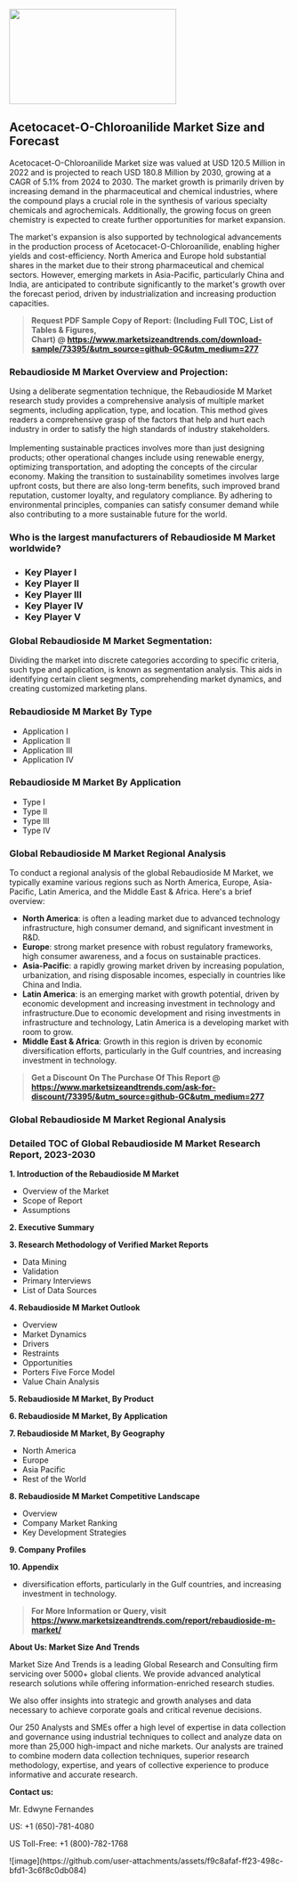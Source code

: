 <p><img class="alignnone size-medium wp-image-20088" src="https://ffe5etoiles.com/wp-content/uploads/2024/12/MST1-300x171.png" alt="" width="300" height="171" /></p><h2>Acetocacet-O-Chloroanilide Market Size and Forecast</h2><p>Acetocacet-O-Chloroanilide Market size was valued at USD 120.5 Million in 2022 and is projected to reach USD 180.8 Million by 2030, growing at a CAGR of 5.1% from 2024 to 2030. The market growth is primarily driven by increasing demand in the pharmaceutical and chemical industries, where the compound plays a crucial role in the synthesis of various specialty chemicals and agrochemicals. Additionally, the growing focus on green chemistry is expected to create further opportunities for market expansion.</p><p>The market's expansion is also supported by technological advancements in the production process of Acetocacet-O-Chloroanilide, enabling higher yields and cost-efficiency. North America and Europe hold substantial shares in the market due to their strong pharmaceutical and chemical sectors. However, emerging markets in Asia-Pacific, particularly China and India, are anticipated to contribute significantly to the market's growth over the forecast period, driven by industrialization and increasing production capacities.</p></p><blockquote id="" class=""><strong>Request PDF Sample Copy of Report: (Including Full TOC, List of Tables &amp; Figures, Chart)&nbsp;@&nbsp;<strong><a href="https://www.marketsizeandtrends.com/download-sample/73395/&utm_source=github-GC&utm_medium=277" target="_blank">https://www.marketsizeandtrends.com/download-sample/73395/&utm_source=github-GC&utm_medium=277</a></strong></strong></blockquote><h3 id="" class="">Rebaudioside M Market&nbsp;Overview and Projection:</h3><p id="" class="">Using a deliberate segmentation technique, the Rebaudioside M Market research study provides a comprehensive analysis of multiple market segments, including application, type, and location. This method gives readers a comprehensive grasp of the factors that help and hurt each industry in order to satisfy the high standards of industry stakeholders. <br /> <br />Implementing sustainable practices involves more than just designing products; other operational changes include using renewable energy, optimizing transportation, and adopting the concepts of the circular economy. Making the transition to sustainability sometimes involves large upfront costs, but there are also long-term benefits, such improved brand reputation, customer loyalty, and regulatory compliance. By adhering to environmental principles, companies can satisfy consumer demand while also contributing to a more sustainable future for the world.</p><h3 id="" class="">Who is the largest manufacturers of&nbsp;Rebaudioside M Market worldwide?</h3><h3 class=""><p><ul><li>Key Player I </li><li> Key Player II </li><li> Key Player III </li><li> Key Player IV </li><li> Key Player V</li></ul></p></h3><h3 id="" class="">Global&nbsp;Rebaudioside M Market Segmentation:</h3><p id="" class="">Dividing the market into discrete categories according to specific criteria, such type and application, is known as segmentation analysis. This aids in identifying certain client segments, comprehending market dynamics, and creating customized marketing plans.</p><h3 id="" class="">Rebaudioside M Market&nbsp;By Type</h3><p><p><ul><li>Application I</li><li> Application II</li><li> Application III</li><li> Application IV</p></li></ul></p></p><h3 id="" class="">Rebaudioside M Market&nbsp;By Application</h3><p class=""><p><ul><li>Type I</li><li> Type II</li><li> Type III</li><li> Type IV</li></ul></p></p><h3 id="" class="">Global Rebaudioside M Market Regional Analysis</h3><p id="" class="">To conduct a regional analysis of the global Rebaudioside M Market, we typically examine various regions such as North America, Europe, Asia-Pacific, Latin America, and the Middle East &amp; Africa. Here's a brief overview:</p><ul><li><strong>North America</strong>: is often a leading market due to advanced technology infrastructure, high consumer demand, and significant investment in R&amp;D.</li><li><strong>Europe</strong>: strong market presence with robust regulatory frameworks, high consumer awareness, and a focus on sustainable practices.</li><li><strong>Asia-Pacific</strong>: a rapidly growing market driven by increasing population, urbanization, and rising disposable incomes, especially in countries like China and India.</li><li><strong>Latin America</strong>: is an emerging market with growth potential, driven by economic development and increasing investment in technology and infrastructure.Due to economic development and rising investments in infrastructure and technology, Latin America is a developing market with room to grow.</li><li><strong>Middle East &amp; Africa</strong>: Growth in this region is driven by economic diversification efforts, particularly in the Gulf countries, and increasing investment in technology.</li></ul><blockquote id="" class=""><strong>Get a Discount On The Purchase Of This Report @ <strong><a href="https://www.marketsizeandtrends.com/ask-for-discount/73395/&utm_source=github-GC&utm_medium=277" target="_blank">https://www.marketsizeandtrends.com/ask-for-discount/73395/&utm_source=github-GC&utm_medium=277</a></strong></strong></blockquote><h3 id="" class="">Global Rebaudioside M Market Regional Analysis</h3><h3 id="" class="">Detailed TOC of Global Rebaudioside M Market Research Report, 2023-2030</h3><p id="" class=""><strong>1. Introduction of the Rebaudioside M Market</strong></p><ul><li>Overview of the Market</li><li>Scope of Report</li><li>Assumptions</li></ul><p id="" class=""><strong>2. Executive Summary</strong></p><p id="" class=""><strong>3. Research Methodology of Verified Market Reports</strong></p><ul><li>Data Mining</li><li>Validation</li><li>Primary Interviews</li><li>List of Data Sources</li></ul><p id="" class=""><strong>4. Rebaudioside M Market Outlook</strong></p><ul><li>Overview</li><li>Market Dynamics</li><li>Drivers</li><li>Restraints</li><li>Opportunities</li><li>Porters Five Force Model</li><li>Value Chain Analysis</li></ul><p id="" class=""><strong>5. Rebaudioside M Market, By Product</strong></p><p id="" class=""><strong>6. Rebaudioside M Market, By Application</strong></p><p id="" class=""><strong>7. Rebaudioside M Market, By Geography</strong></p><ul><li>North America</li><li>Europe</li><li>Asia Pacific</li><li>Rest of the World</li></ul><p id="" class=""><strong>8. Rebaudioside M Market Competitive Landscape</strong></p><ul><li>Overview</li><li>Company Market Ranking</li><li>Key Development Strategies</li></ul><p id="" class=""><strong>9. Company Profiles</strong></p><p id="" class=""><strong>10. Appendix</strong></p><ul><li>diversification efforts, particularly in the Gulf countries, and increasing investment in technology.</li></ul><blockquote id="" class=""><strong>For More Information or Query, visit <strong><strong><a href="https://www.marketsizeandtrends.com/report/rebaudioside-m-market/" target="_blank">https://www.marketsizeandtrends.com/report/rebaudioside-m-market/</a></strong></strong></strong></blockquote><p id="" class=""><strong>About Us: Market Size And Trends</strong></p><p id="" class="">Market Size And Trends is a leading Global Research and Consulting firm servicing over 5000+ global clients. We provide advanced analytical research solutions while offering information-enriched research studies.</p><p id="" class="">We also offer insights into strategic and growth analyses and data necessary to achieve corporate goals and critical revenue decisions.</p><p id="" class="">Our 250 Analysts and SMEs offer a high level of expertise in data collection and governance using industrial techniques to collect and analyze data on more than 25,000 high-impact and niche markets. Our analysts are trained to combine modern data collection techniques, superior research methodology, expertise, and years of collective experience to produce informative and accurate research.</p><p id="" class=""><strong>Contact us:</strong></p><p id="" class="">Mr. Edwyne Fernandes</p><p id="" class="">US: +1 (650)-781-4080</p><p id="" class="">US Toll-Free: +1 (800)-782-1768</p>
![image](https://github.com/user-attachments/assets/f9c8afaf-ff23-498c-bfd1-3c6f8c0db084)
